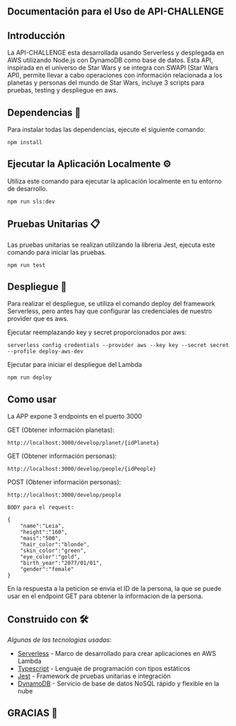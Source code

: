## Documentación para el Uso de API-CHALLENGE 
## Introducción 
La API-CHALLENGE esta desarrollada usando Serverless y desplegada en AWS utilizando Node.js con DynamoDB como base de datos. Esta API, inspirada en el universo de Star Wars y se integra con SWAPI (Star Wars API), permite llevar a cabo operaciones con información relacionada a los planetas y personas del mundo de Star Wars, incluye 3 scripts para pruebas, testing y despliegue en aws.

## Dependencias 🔧
Para instalar todas las dependencias, ejecute el siguiente comando:

```
npm install
```

## Ejecutar la Aplicación Localmente ⚙️
Utiliza este comando para ejecutar la aplicación localmente en tu entorno de desarrollo.
```
npm run sls:dev
```

## Pruebas Unitarias 📋
Las pruebas unitarias se realizan utilizando la libreria Jest, ejecuta este comando para iniciar las pruebas.
```
npm run test
```

## Despliegue 🚀
Para realizar el despliegue, se utiliza el comando deploy del framework Serverless, pero antes hay que configurar las credenciales de nuestro provider que es aws.

Ejecutar reemplazando key y secret proporcionados por aws:
```
serverless config credentials --provider aws --key key --secret secret --profile deploy-aws-dev
```
Ejecutar para iniciar el despliegue del Lambda
```
npm run deploy
```

## Como usar
La APP expone 3 endpoints en el puerto 3000

GET (Obtener información planetas):
```
http://localhost:3000/develop/planet/{idPlaneta}
```

GET (Obtener información personas):
```
http://localhost:3000/develop/people/{idPeople}
```

POST (Obtener información personas):
```
http://localhost:3000/develop/people

BODY para el request:

{
    "name":"Leia",
    "height":"160",
    "mass":"500",
    "hair_color":"blonde",
    "skin_color":"green",
    "eye_color":"gold",
    "birth_year":"2077/01/01",
    "gender":"female"
}
```
En la respuesta a la peticion se envia el ID de la persona, la que se puede usar en el endpoint GET para obtener la informacion de la persona.

## Construido con 🛠️

_Algunas de las tecnologias usadas_:

* [Serverless](https://www.serverless.com/) - Marco de desarrollado para crear aplicaciones en AWS Lambda
* [Typescript](https://www.typescriptlang.org/) - Lenguaje de programación con tipos estáticos
* [Jest](https://jestjs.io/) - Framework de pruebas unitarias e integración
* [DynamoDB](aws.amazon.com/es/pm/dynamodb/) - Servicio de base de datos NoSQL rápido y flexible en la nube

## GRACIAS 🎁